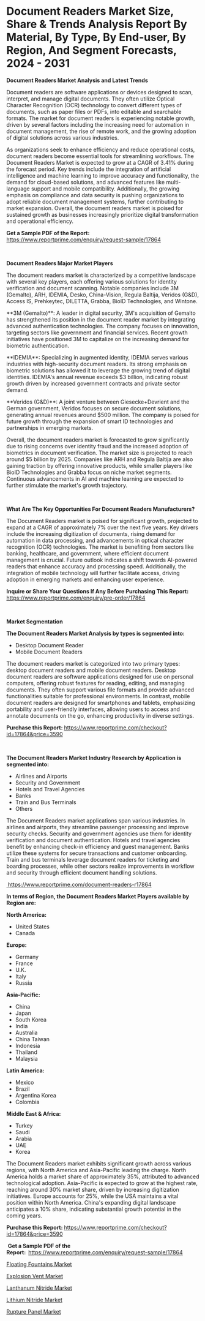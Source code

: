 <p><h1>Document Readers Market Size, Share & Trends Analysis Report By Material, By Type, By End-user, By Region, And Segment Forecasts, 2024 - 2031</h1></p><p><strong>Document Readers Market Analysis and Latest Trends</strong></p>
<p><p>Document readers are software applications or devices designed to scan, interpret, and manage digital documents. They often utilize Optical Character Recognition (OCR) technology to convert different types of documents, such as paper files or PDFs, into editable and searchable formats. The market for document readers is experiencing notable growth, driven by several factors including the increasing need for automation in document management, the rise of remote work, and the growing adoption of digital solutions across various industries.</p><p>As organizations seek to enhance efficiency and reduce operational costs, document readers become essential tools for streamlining workflows. The Document Readers Market is expected to grow at a CAGR of 3.41% during the forecast period. Key trends include the integration of artificial intelligence and machine learning to improve accuracy and functionality, the demand for cloud-based solutions, and advanced features like multi-language support and mobile compatibility. Additionally, the growing emphasis on compliance and data security is pushing organizations to adopt reliable document management systems, further contributing to market expansion. Overall, the document readers market is poised for sustained growth as businesses increasingly prioritize digital transformation and operational efficiency.</p></p>
<p><strong>Get a Sample PDF of the Report:&nbsp;</strong> <a href="https://www.reportprime.com/enquiry/request-sample/17864?utm_campaign=103&utm_medium=2&utm_source=Github&utm_content=ia&utm_term=20112024&utm_id=document-readers">https://www.reportprime.com/enquiry/request-sample/17864</a></p>
<p>&nbsp;</p>
<p><strong>Document Readers Major Market Players</strong></p>
<p><p>The document readers market is characterized by a competitive landscape with several key players, each offering various solutions for identity verification and document scanning. Notable companies include 3M (Gemalto), ARH, IDEMIA, Desko, China-Vision, Regula Baltija, Veridos (G&D), Access IS, Prehkeytec, DILETTA, Grabba, BioID Technologies, and Wintone.</p><p>**3M (Gemalto)**: A leader in digital security, 3M's acquisition of Gemalto has strengthened its position in the document reader market by integrating advanced authentication technologies. The company focuses on innovation, targeting sectors like government and financial services. Recent growth initiatives have positioned 3M to capitalize on the increasing demand for biometric authentication.</p><p>**IDEMIA**: Specializing in augmented identity, IDEMIA serves various industries with high-security document readers. Its strong emphasis on biometric solutions has allowed it to leverage the growing trend of digital identities. IDEMIA's annual revenue exceeds $3 billion, indicating robust growth driven by increased government contracts and private sector demand.</p><p>**Veridos (G&D)**: A joint venture between Giesecke+Devrient and the German government, Veridos focuses on secure document solutions, generating annual revenues around $500 million. The company is poised for future growth through the expansion of smart ID technologies and partnerships in emerging markets.</p><p>Overall, the document readers market is forecasted to grow significantly due to rising concerns over identity fraud and the increased adoption of biometrics in document verification. The market size is projected to reach around $5 billion by 2025. Companies like ARH and Regula Baltija are also gaining traction by offering innovative products, while smaller players like BioID Technologies and Grabba focus on niche market segments. Continuous advancements in AI and machine learning are expected to further stimulate the market's growth trajectory.</p></p>
<p>&nbsp;</p>
<p><strong>What Are The Key Opportunities For Document Readers Manufacturers?</strong></p>
<p><p>The Document Readers market is poised for significant growth, projected to expand at a CAGR of approximately 7% over the next five years. Key drivers include the increasing digitization of documents, rising demand for automation in data processing, and advancements in optical character recognition (OCR) technologies. The market is benefiting from sectors like banking, healthcare, and government, where efficient document management is crucial. Future outlook indicates a shift towards AI-powered readers that enhance accuracy and processing speed. Additionally, the integration of mobile technology will further facilitate access, driving adoption in emerging markets and enhancing user experience.</p></p>
<p><strong>Inquire or Share Your Questions If Any Before Purchasing This Report:</strong> <a href="https://www.reportprime.com/enquiry/pre-order/17864?utm_campaign=103&utm_medium=2&utm_source=Github&utm_content=ia&utm_term=20112024&utm_id=document-readers">https://www.reportprime.com/enquiry/pre-order/17864</a></p>
<p>&nbsp;</p>
<p><strong>Market Segmentation</strong></p>
<p><strong>The Document Readers Market Analysis by types is segmented into:</strong></p>
<p><ul><li>Desktop Document Reader</li><li>Mobile Document Readers</li></ul></p>
<p><p>The document readers market is categorized into two primary types: desktop document readers and mobile document readers. Desktop document readers are software applications designed for use on personal computers, offering robust features for reading, editing, and managing documents. They often support various file formats and provide advanced functionalities suitable for professional environments. In contrast, mobile document readers are designed for smartphones and tablets, emphasizing portability and user-friendly interfaces, allowing users to access and annotate documents on the go, enhancing productivity in diverse settings.</p></p>
<p><strong>Purchase this Report:&nbsp;</strong><a href="https://www.reportprime.com/checkout?id=17864&price=3590&utm_campaign=103&utm_medium=2&utm_source=Github&utm_content=ia&utm_term=20112024&utm_id=document-readers">https://www.reportprime.com/checkout?id=17864&price=3590</a></p>
<p>&nbsp;</p>
<p><strong>The Document Readers Market Industry Research by Application is segmented into:</strong></p>
<p><ul><li>Airlines and Airports</li><li>Security and Government</li><li>Hotels and Travel Agencies</li><li>Banks</li><li>Train and Bus Terminals</li><li>Others</li></ul></p>
<p><p>The Document Readers market applications span various industries. In airlines and airports, they streamline passenger processing and improve security checks. Security and government agencies use them for identity verification and document authentication. Hotels and travel agencies benefit by enhancing check-in efficiency and guest management. Banks utilize these systems for secure transactions and customer onboarding. Train and bus terminals leverage document readers for ticketing and boarding processes, while other sectors realize improvements in workflow and security through efficient document handling solutions.</p></p>
<p><a href="https://www.reportprime.com/document-readers-r17864?utm_campaign=103&utm_medium=2&utm_source=Github&utm_content=ia&utm_term=20112024&utm_id=document-readers">&nbsp;https://www.reportprime.com/document-readers-r17864</a></p>
<p><strong>In terms of Region, the Document Readers Market Players available by Region are:</strong></p>
<p>
    <p> <strong> North America: </strong>
        <ul>
            <li>United States</li>
            <li>Canada</li>
        </ul>
        </p> 
    <p> <strong> Europe: </strong>
        <ul>
            <li>Germany</li>
            <li>France</li>
            <li>U.K.</li>
            <li>Italy</li>
            <li>Russia</li>
        </ul>
        </p> 
    <p> <strong> Asia-Pacific: </strong>
        <ul>
            <li>China</li>
            <li>Japan</li>
            <li>South Korea</li>
            <li>India</li>
            <li>Australia</li>
            <li>China Taiwan</li>
            <li>Indonesia</li>
            <li>Thailand</li>
            <li>Malaysia</li>
        </ul>
        </p> 
    <p> <strong> Latin America: </strong>
        <ul>
            <li>Mexico</li>
            <li>Brazil</li>
            <li>Argentina Korea</li>
            <li>Colombia</li>
        </ul>
        </p> 
    <p> <strong> Middle East & Africa: </strong>
        <ul>
            <li>Turkey</li>
            <li>Saudi</li>
            <li>Arabia</li>
            <li>UAE</li>
            <li>Korea</li>
        </ul>
    </p>
    </p>
<p><p>The Document Readers market exhibits significant growth across various regions, with North America and Asia-Pacific leading the charge. North America holds a market share of approximately 35%, attributed to advanced technological adoption. Asia-Pacific is expected to grow at the highest rate, reaching around 30% market share, driven by increasing digitization initiatives. Europe accounts for 25%, while the USA maintains a vital position within North America. China's expanding digital landscape anticipates a 10% share, indicating substantial growth potential in the coming years.</p></p>
<p><strong>Purchase this Report: </strong><a href="https://www.reportprime.com/checkout?id=17864&price=3590&utm_campaign=103&utm_medium=2&utm_source=Github&utm_content=ia&utm_term=20112024&utm_id=document-readers">https://www.reportprime.com/checkout?id=17864&price=3590</a></p>
<p>&nbsp;<strong>Get a Sample PDF of the Report:&nbsp;&nbsp;</strong><a href="https://www.reportprime.com/enquiry/request-sample/17864?utm_campaign=103&utm_medium=2&utm_source=Github&utm_content=ia&utm_term=20112024&utm_id=document-readers">https://www.reportprime.com/enquiry/request-sample/17864</a></p>
<p><strong></strong></p>
<p><p><a href="https://www.linkedin.com/pulse/global-floating-fountains-market-focus-application-end-use-d5dte?utm_campaign=103&utm_medium=2&utm_source=Github&utm_content=ia&utm_term=20112024&utm_id=document-readers">Floating Fountains Market</a></p><p><a href="https://www.linkedin.com/pulse/explosion-vent-market-research-report-exploring-size-revenue-k9xqe?utm_campaign=103&utm_medium=2&utm_source=Github&utm_content=ia&utm_term=20112024&utm_id=document-readers">Explosion Vent Market</a></p><p><a href="https://issuu.com/reportprime-2/docs/lanthanum-nitride-market-size-2030._800180c549da64?utm_campaign=103&utm_medium=2&utm_source=Github&utm_content=ia&utm_term=20112024&utm_id=document-readers">Lanthanum Nitride Market</a></p><p><a href="https://issuu.com/reportprime-2/docs/lithium-nitride-market-size-2030.pp_d8a24e581a8e23?utm_campaign=103&utm_medium=2&utm_source=Github&utm_content=ia&utm_term=20112024&utm_id=document-readers">Lithium Nitride Market</a></p><p><a href="https://www.linkedin.com/pulse/rupture-panel-market-indicators-size-regional-breakdown-player-wqise?utm_campaign=103&utm_medium=2&utm_source=Github&utm_content=ia&utm_term=20112024&utm_id=document-readers">Rupture Panel Market</a></p></p>